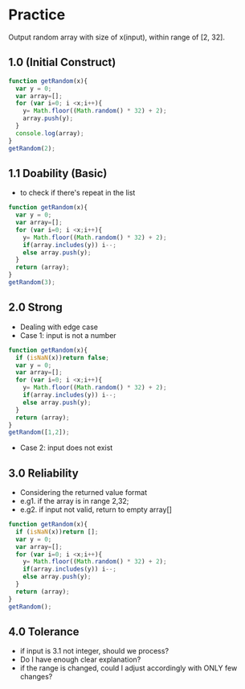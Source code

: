 # Practice
Output random array with size of x(input), within range of [2, 32]. 

## 1.0 (Initial Construct)
```javascript
function getRandom(x){
  var y = 0;
  var array=[];
  for (var i=0; i <x;i++){
    y= Math.floor((Math.random() * 32) + 2);
    array.push(y);
  }
  console.log(array);
}
getRandom(2);
```
## 1.1 Doability (Basic)
* to check if there's repeat in the list
```javascript
function getRandom(x){
  var y = 0;
  var array=[];
  for (var i=0; i <x;i++){
    y= Math.floor((Math.random() * 32) + 2); 
    if(array.includes(y)) i--; 
    else array.push(y);
  }
  return (array);
}
getRandom(3);
```
## 2.0 Strong
* Dealing with edge case 
* Case 1: input is not a number 
```javascript
function getRandom(x){
  if (isNaN(x))return false;
  var y = 0;
  var array=[];
  for (var i=0; i <x;i++){
    y= Math.floor((Math.random() * 32) + 2); 
    if(array.includes(y)) i--;
    else array.push(y);
  }
  return (array);
}
getRandom([1,2]);
```
* Case 2: input does not exist
## 3.0 Reliability
* Considering the returned value format
* e.g1. if the array is in range 2,32; 
* e.g2. if input not valid, return to empty array[]
```javascript
function getRandom(x){
  if (isNaN(x))return [];
  var y = 0;
  var array=[];
  for (var i=0; i <x;i++){
    y= Math.floor((Math.random() * 32) + 2); 
    if(array.includes(y)) i--;
    else array.push(y);
  }
  return (array);
}
getRandom();
```
## 4.0 Tolerance
* if input is 3.1 not integer, should we process?
* Do I have enough clear explanation? 
* if the range is changed, could I adjust accordingly with ONLY few changes? 
